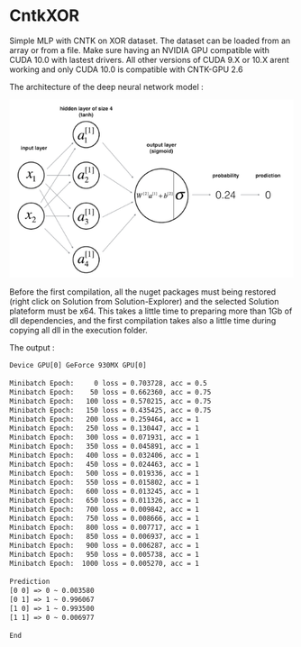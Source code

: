 # CntkXOR
Simple MLP with CNTK on XOR dataset. The dataset can be loaded from an array or from a file.
Make sure having an NVIDIA GPU compatible with CUDA 10.0 with lastest drivers. All other versions of CUDA 9.X or 10.X arent working and only CUDA 10.0 is compatible with CNTK-GPU 2.6

The architecture of the deep neural network model :

![XOR_MLP](XOR_MLP.png "2 x 4 x 1 MultiLayersPerceptron")

Before the first compilation, all the nuget packages must being restored (right click on Solution from Solution-Explorer) and the selected Solution plateform must be x64.
This takes a little time to preparing more than 1Gb of dll dependencies, and the first compilation takes also a little time during copying all dll in the execution folder.

The output :

```
Device GPU[0] GeForce 930MX GPU[0]

Minibatch Epoch:     0 loss = 0.703728, acc = 0.5
Minibatch Epoch:    50 loss = 0.662360, acc = 0.75
Minibatch Epoch:   100 loss = 0.570215, acc = 0.75
Minibatch Epoch:   150 loss = 0.435425, acc = 0.75
Minibatch Epoch:   200 loss = 0.259464, acc = 1
Minibatch Epoch:   250 loss = 0.130447, acc = 1
Minibatch Epoch:   300 loss = 0.071931, acc = 1
Minibatch Epoch:   350 loss = 0.045891, acc = 1
Minibatch Epoch:   400 loss = 0.032406, acc = 1
Minibatch Epoch:   450 loss = 0.024463, acc = 1
Minibatch Epoch:   500 loss = 0.019336, acc = 1
Minibatch Epoch:   550 loss = 0.015802, acc = 1
Minibatch Epoch:   600 loss = 0.013245, acc = 1
Minibatch Epoch:   650 loss = 0.011326, acc = 1
Minibatch Epoch:   700 loss = 0.009842, acc = 1
Minibatch Epoch:   750 loss = 0.008666, acc = 1
Minibatch Epoch:   800 loss = 0.007717, acc = 1
Minibatch Epoch:   850 loss = 0.006937, acc = 1
Minibatch Epoch:   900 loss = 0.006287, acc = 1
Minibatch Epoch:   950 loss = 0.005738, acc = 1
Minibatch Epoch:  1000 loss = 0.005270, acc = 1

Prediction
[0 0] => 0 ~ 0.003580
[0 1] => 1 ~ 0.996067
[1 0] => 1 ~ 0.993500
[1 1] => 0 ~ 0.006977

End

```

